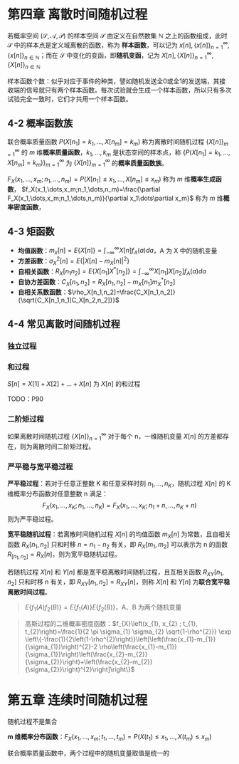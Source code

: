 # 第四章 离散时间随机过程

若概率空间 $(\mathcal{S, A, P})$ 的样本空间 $\mathcal{S}$ 由定义在自然数集 $\mathbb{N}$ 之上的函数组成，此时 $\mathcal{S}$ 中的样本点是定义域离散的函数，称为 **样本函数**，可以记为 $x[n], \{x[n]\}^\infty_{n=1}, \{x[n]\}_{n\in\mathbb{N}}$；而在 $\mathcal{S}$ 中变化的变函，即**随机变函**，记为 $X[n], \{X[n]\}^\infty_{n=1}, \{X[n]\}_{n\in\mathbb{N}}$

样本函数个数：似乎对应于事件的种类，譬如随机发送全0或全1的发送端，其接收端的信号就只有两个样本函数。每次试验就会生成一个样本函数，所以只有多次试验完全一致时，它们才共用一个样本函数。

## 4-2 概率函数族

联合概率质量函数 $P(X[n_1]=k_1,\dots,X[n_m]=k_m)$ 称为离散时间随机过程 $\{X[n]\}^\infty_{m=1}$ 的 $m$ 维**概率质量函数**，$k_1,\dots,k_m$ 是状态空间的样本点，称 $\{P(X[n_1]=k_1,\dots,X[n_m]=k_m)\}^\infty_{m=1}$ 为 $\{X[n]\}^\infty_{m=1}$ 的**概率质量函数族**。

$F_X(x_1,\dots,x_m;n_1,\dots,n_m)=P(X[n_1]\leq x_1,\dots,X[n_m]\leq x_m)$ 称为 $m$ 维**概率生成函数**，
$f_X(x_1,\dots,x_m;n_1,\dots,n_m)=\frac{\partial F_X(x_1,\dots,x_m;n_1,\dots,n_m)}{\partial x_1\dots\partial x_m}$ 称为 $m$ 维**概率密度函数**，

## 4-3 矩函数

- **均值函数**：$m_x[n]=E\{X[n]\}=\int^\infty_{-\infty}X[n]f_A(a)da$，A 为 X 中的随机变量
- **方差函数**：$\sigma^2_X[n]=E\{|X[n]-m_X[n]|^2\}$
- **自相关函数**：$R_X[n_1 n_2]=E\{X[n_1]X^*[n_2]\}=\int^\infty_{-\infty}X[n_1]X[n_2]f_A(a)da$
- **自协方差函数**：$C_X[n_1,n_2]=R_X[n_1,n_2]-m_X[n_1]m_X^*[n_2]$
- **自相关系数函数**：$\rho_X[n_1,n_2]=\frac{C_X[n_1,n_2]}{\sqrt{C_X[n_1,n_1]C_X[n_2,n_2]}}$

## 4-4 常见离散时间随机过程

### 独立过程

### 和过程

$S[n]=X[1]+X[2]+\dots+X[n]$ 为 $X[n]$ 的和过程

TODO：P90

### 二阶矩过程

如果离散时间随机过程 $\{X[n]\}^\infty_{n=1}$ 对于每个 n，一维随机变量 $X[n]$ 的方差都存在，则为离散时间二阶矩过程。

### 严平稳与宽平稳过程

**严平稳过程**：若对于任意正整数 K 和任意采样时刻 $n_1,\dots,n_K$，随机过程 $X[n]$ 的 K 维概率分布函数对任意整数 n 满足：
$$F_X(x_1,\dots,x_K;n_1,\dots,n_K)=F_X(x_1,\dots,x_K;n_1+n,\dots,n_K+n)$$
    则为严平稳过程。

**宽平稳随机过程**：若离散时间随机过程 $X[n]$ 的均值函数 $m_X[n]$ 为常数，且自相关函数 $R_X[n_1,n_2]$ 只和时移 $n=n_1-n_2$ 有关，即 $R_X[m_1,m_2]$ 可以表示为 n 的函数 $R_[n_1,n_2]=R_X[n]$，则为宽平稳随机过程。

若随机过程 $X[n]$ 和 $Y[n]$ 都是宽平稳离散时间随机过程，且互相关函数 $R_{XY}[n_1,n_2]$ 只和时移 n 有关，即 $R_{XY}[n_1,n_2]=R_{XY}[n]$，则称 $X[n]$ 和 $Y[n]$ 为**联合宽平稳离散时间过程**。

> $E\{f_1(A)f_2(B)\}=E\{f_1(A)\}E\{f_2(B)\}$，A、B 为两个随机变量

> 高斯过程的二维概率密度函数：$f_{X}\left(x_{1}, x_{2} ; t_{1}, t_{2}\right)=\frac{1}{2 \pi \sigma_{1} \sigma_{2} \sqrt{1-\rho^{2}}} \exp \left\{-\frac{1}{2\left(1-\rho^{2}\right)}\left[\left(\frac{x_{1}-m_{1}}{\sigma_{1}}\right)^{2}-2 \rho\left(\frac{x_{1}-m_{1}}{\sigma_{1}}\right)\left(\frac{x_{2}-m_{2}}{\sigma_{2}}\right)+\left(\frac{x_{2}-m_{2}}{\sigma_{2}}\right)^{2}\right]\right\}$

# 第五章 连续时间随机过程

随机过程不是集合

**m 维概率分布函数**：$F_X(x_1,\dots,x_m;t_1,\dots,t_m)=P(X(t_1)\leq x_1,\dots,X(t_m)\leq x_m)$

联合概率质量函数中，两个过程中的随机变量取值是统一的
